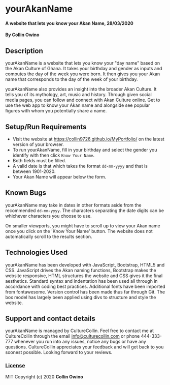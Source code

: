 # yourAkanName
#### A website that lets you know your Akan Name, 28/03/2020
#### By **Collin Owino**
## Description
yourAkanName is a website that lets you know your "day name" based on the Akan Culture of Ghana. It takes your birthday and gender as inputs and computes the day of the week you were born. It then gives you your Akan name that corresponds to the day of the week of your birthday. 

yourAkanName also provides an insight into the broader Akan Culture. It tells you of its mythology, art, music and history. Through given social media pages, you can follow and connect with Akan Culture online. Get to use the web app to know your Akan name and alongside see popular figures with whom you potentially share a name. 
## Setup/Run Requirements
* Visit the website at https://collin9726.github.io/MyPortfolio/ on the latest version of your browser.
* To run yourAkanName, fill in your birthday and select the gender you identify with then click `Know Your Name`. 
* Both fields must be filled. 
* A valid date is that which takes the format `dd-mm-yyyy` and that is between 1901-2020.
* Your Akan Name will appear below the form.
## Known Bugs
yourAkanName may take in dates in other formats aside from the recommended `dd-mm-yyyy`. The characters separating the date digits can be whichever characters you choose to use. 

On smaller viewports, you might have to scroll up to view your Akan name once you click on the 'Know Your Name' button. The website does not automatically scroll to the results section.
## Technologies Used
yourAkanName has been developed with JavaScript, Bootstrap, HTML5 and CSS. JavaScript drives the Akan naming functions, Bootstrap makes the website responsive, HTML structures the website and CSS gives it the final aesthetics. Standard syntax and indentation has been used all through in accordance with coding best practices. Additional fonts have been imported from fontawesome. Version control has been made thus far through Git. The box model has largely been applied using divs to structure and style the website.
## Support and contact details
yourAkanName is managed by CultureCollin. Feel free to contact me at CultureCollin through the email info@culturecollin.com or phone 444-333-777 whenever you run into any issues, notice any bugs or have any questions. CultureCollin appreciates your feedback and will get back to you soonest possible. Looking forward to your reviews.
### [License](LICENSE.md)
MIT
Copyright (c) 2020 **Collin Owino**